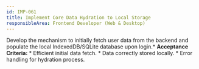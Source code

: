```yaml
---
id: IMP-061
title: Implement Core Data Hydration to Local Storage
responsibleArea: Frontend Developer (Web & Desktop)
---
```

Develop the mechanism to initially fetch user data from the backend and populate the local IndexedDB/SQLite database upon login.*   **Acceptance Criteria:**    *   Efficient initial data fetch.    *   Data correctly stored locally.    *   Error handling for hydration process.